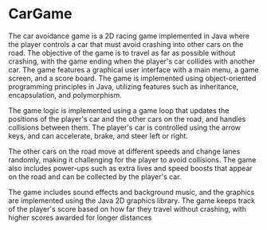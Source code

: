 # CarGame

The car avoidance game is a 2D racing game implemented in Java where the player controls a car that must avoid crashing into other cars on the road. The 
objective of the game is to travel as far as possible without crashing, with the game ending when the player's car collides with another car. 
The game features a graphical user interface with a main menu, a game screen, and a score board. The game is implemented using object-oriented programming 
principles in Java, utilizing features such as inheritance, encapsulation, and polymorphism. 

The game logic is implemented using a game loop that updates the positions of the player's car and the other cars on the road, and handles collisions between 
them. The player's car is controlled using the arrow keys, and can accelerate, brake, and steer left or right. 

The other cars on the road move at different speeds and change lanes randomly, making it challenging for the player to avoid collisions. The game also includes 
power-ups such as extra lives and speed boosts that appear on the road and can be collected by the player's car. 

The game includes sound effects and background music, and the graphics are implemented using the Java 2D graphics library. The game keeps track of the 
player's score based on how far they travel without crashing, with higher scores awarded for longer distances
